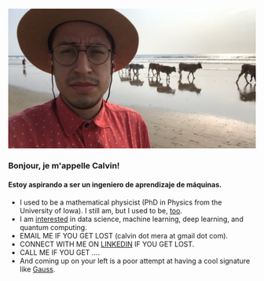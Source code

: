 ![](hello_cowbeen.jpg?raw=True)

### Bonjour, je m'appelle Calvin!
#### Estoy aspirando a ser un ingeniero de aprendizaje de máquinas.

- I used to be a mathematical physicist (PhD in Physics from the University of Iowa). I still am, but I used to be, [too](https://scholar.google.com/citations?user=UaVHISQAAAAJ&hl=en).
- I am [interested](https://stackexchange.com/users/13193888/calvin-stefano-mera?tab=accounts) in data science, machine learning, deep learning, and quantum computing.
- EMAIL ME IF YOU GET LOST (calvin dot mera at gmail dot com).
- CONNECT WITH ME ON [LINKEDIN](https://www.linkedin.com/in/calvin-mera/) IF YOU GET LOST.
- CALL ME IF YOU GET ....
- And coming up on your left is a poor attempt at having a cool signature like [Gauss](https://en.wikipedia.org/wiki/Carl_Friedrich_Gauss#/media/File:Carl_Friedrich_Gau%C3%9F_signature.svg).
